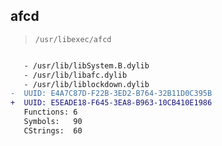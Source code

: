 ## afcd

> `/usr/libexec/afcd`

```diff

   - /usr/lib/libSystem.B.dylib
   - /usr/lib/libafc.dylib
   - /usr/lib/liblockdown.dylib
-  UUID: E4A7C87D-F22B-3ED2-B764-32B11D0C395B
+  UUID: E5EADE18-F645-3EA8-B963-10CB410E1986
   Functions: 6
   Symbols:   90
   CStrings:  60

```
